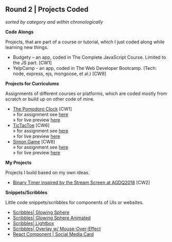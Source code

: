 ## Round 2 | Projects Coded

*sorted by category and within chronologically*

**Code Alongs**

Projects, that are part of a course or tutorial, which I just coded along while learning new things.

* Budgety – an app, coded in The Complete JavaScript Course. Limited to the JS part. [CW1]  
* YelpCamp - an app, coded in The Web Developer Bootcamp. (Tech: node, express, ejs, mongoose, et al.) [CW9]

**Projects for Curriculums**

Assignments of different courses or platforms, which are coded mostly from scratch or build up on other code of mine.

* [The Pomodoro Clock](https://github.com/Miffili/freeCodeCamp/tree/gh-pages/FED-pomodoroclock) [CW1]  
  » for assignment see [here](https://www.freecodecamp.org/challenges/build-a-pomodoro-clock)  
  » for live preview [here](https://miffili.github.io/freeCodeCamp/FED-pomodoroclock)
* [TicTacToe](https://github.com/Miffili/freeCodeCamp/tree/gh-pages/FED-tictactoe) [CW6]  
  » for assignment see [here](https://www.freecodecamp.org/challenges/build-a-tic-tac-toe-game)  
  » for live preview [here](https://miffili.github.io/freeCodeCamp/FED-tictactoe/)  
* [Simon Game](https://github.com/Miffili/freeCodeCamp/tree/gh-pages/FED-simongame) [CW8]  
  » for assignment see [here](https://www.freecodecamp.org/challenges/build-a-simon-game)  
  » for live preview [here](https://miffili.github.io/freeCodeCamp/FED-simongame/)  


**My Projects**

Projects I build based on my own ideas.

* [Binary Timer inspired by the Stream Screen at AGDQ2018](https://codepen.io/miffili/full/ppVVwQ/) [CW2]

**Snippets/Scribbles**

Little code snippets/scribbles for components of UIs or websites.

* [Scribbles| Glowing Sphere](https://codepen.io/miffili/full/ZvZVrZ/)  
* [Scribbles| Glowing Sphere Animated](https://codepen.io/miffili/pen/XZqQdK)  
* [Scribbles| Lightbox](https://codepen.io/miffili/full/BYeMoB/)  
* [Scribbles| Overlay w/ Mouse-Over-Effect](https://codepen.io/miffili/pen/VQoeNr)  
* [React Component | Social Media Card](https://codepen.io/miffili/pen/rdqBRQ)  
